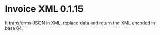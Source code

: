 # Invoice XML 0.1.15

It transforms JSON in XML, replace data and return the XML encoded in base 64.
